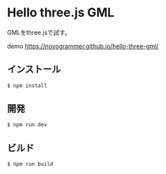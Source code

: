 # Hello three.js GML

GMLをthree.jsで試す。

demo https://novogrammer.github.io/hello-three-gml/

## インストール
```bash
$ npm install
```

## 開発
```bash
$ npm run dev
```

## ビルド
```bash
$ npm run build
```


